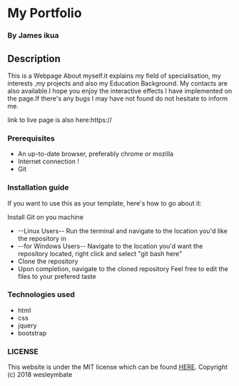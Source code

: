 # My Portfolio

### By James ikua

## Description

  This is a Webpage About myself.it explains my field of specialisation, my interests ,my projects and also my Education Background. My contacts are also available.I hope you enjoy the interactive effects I have implemented on the page.If there's any bugs I may have not found do not hesitate to inform me.

  link to live page is also here:https://


### Prerequisites

  * An up-to-date browser, preferably chrome or mozilla
  * Internet connection !
  * Git

### Installation guide

  If you want to use this as your template, here's how to go about it:

  Install Git on you machine
  * --Linux Users-- Run the terminal and navigate to the location you'd like the repository in
  * --for Windows Users-- Navigate to the location you'd want the repository located, right click and select "git bash here"
  * Clone the repository
  * Upon completion, navigate to the cloned repository
  Feel free to edit the files to your prefered taste

### Technologies used

  * html
  * css
  * jquery
  * bootstrap

### LICENSE
This website is under the MIT license which can be found [HERE](LICENSE).
Copyright (c) 2018 wesleymbate
